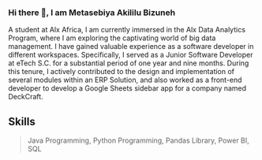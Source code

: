 ### Hi there 👋, I am Metasebiya Akililu Bizuneh
A student at Alx Africa, I am currently immersed in the Alx Data Analytics Program, where I am exploring the captivating world of big data management. I have gained valuable experience as a software developer in different workspaces. Specifically, I served as a Junior Software Developer at eTech S.C. for a substantial period of one year and nine months. During this tenure, I actively contributed to the design and implementation of several modules within an ERP Solution, and also worked as a front-end developer to develop a Google Sheets sidebar app for a company named DeckCraft.

## Skills
> Java Programming,
> Python Programming,
> Pandas Library,
> Power BI,
> SQL
